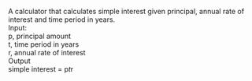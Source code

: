 A calculator that calculates simple interest given principal, annual rate of interest and time period in years.  
Input:  
   p, principal amount   
   t, time period in years  
   r, annual rate of interest  
Output  
   simple interest = p*t*r  

